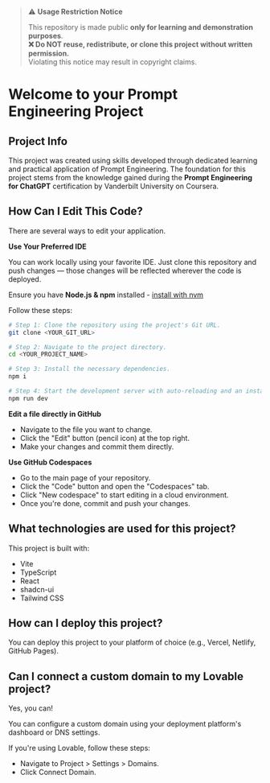 > ⚠️ **Usage Restriction Notice**
>
> This repository is made public **only for learning and demonstration purposes**.  
> **❌ Do NOT reuse, redistribute, or clone this project without written permission.**  
> Violating this notice may result in copyright claims.



# Welcome to your Prompt Engineering Project

## Project Info

This project was created using skills developed through dedicated learning and practical application of Prompt Engineering. The foundation for this project stems from the knowledge gained during the **Prompt Engineering for ChatGPT** certification by Vanderbilt University on Coursera.

## How Can I Edit This Code?

There are several ways to edit your application.

**Use Your Preferred IDE**

You can work locally using your favorite IDE. Just clone this repository and push changes — those changes will be reflected wherever the code is deployed.

Ensure you have **Node.js & npm** installed - [install with nvm](https://github.com/nvm-sh/nvm#installing-and-updating)

Follow these steps:

```sh
# Step 1: Clone the repository using the project's Git URL.
git clone <YOUR_GIT_URL>

# Step 2: Navigate to the project directory.
cd <YOUR_PROJECT_NAME>

# Step 3: Install the necessary dependencies.
npm i

# Step 4: Start the development server with auto-reloading and an instant preview.
npm run dev

```

**Edit a file directly in GitHub**

- Navigate to the file you want to change.
- Click the "Edit" button (pencil icon) at the top right.
- Make your changes and commit them directly.

**Use GitHub Codespaces**

- Go to the main page of your repository.
- Click the "Code" button and open the "Codespaces" tab.
- Click "New codespace" to start editing in a cloud environment.
- Once you're done, commit and push your changes.

## What technologies are used for this project?

This project is built with:

- Vite
- TypeScript
- React
- shadcn-ui
- Tailwind CSS

## How can I deploy this project?

You can deploy this project to your platform of choice (e.g., Vercel, Netlify, GitHub Pages).

## Can I connect a custom domain to my Lovable project?

Yes, you can!

You can configure a custom domain using your deployment platform's dashboard or DNS settings.

If you're using Lovable, follow these steps:

- Navigate to Project > Settings > Domains.
- Click Connect Domain.
